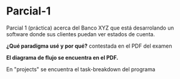 # Parcial-1
Parcial 1 (práctica) acerca del Banco XYZ que está desarrolando un software donde sus clientes puedan ver estados de cuenta.

**¿Qué paradigma usé y por qué?**
contestada en el PDF del examen


**El diagrama de flujo se encuentra en el PDF.**

En "projects" se encuentra el task-breakdown del programa
